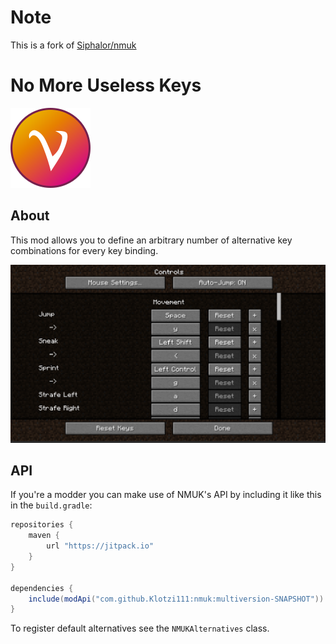# Note
This is a fork of [Siphalor/nmuk](https://github.com/Siphalor/nmuk)

# No More Useless Keys
![logo](src/main/resources/assets/nmuk/icon.png?raw=true)

## About
This mod allows you to define an arbitrary number of alternative key combinations for every key binding.

![logo](screenshots/screenshot-0.png?raw=true)

## API

If you're a modder you can make use of NMUK's API by including it like this in the `build.gradle`:

```groovy
repositories {
	maven {
		url "https://jitpack.io"
	}
}

dependencies {
	include(modApi("com.github.Klotzi111:nmuk:multiversion-SNAPSHOT"))
}
```

To register default alternatives see the `NMUKAlternatives` class.
